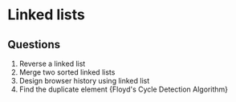 # Linked lists

## Questions

1. Reverse a linked list
2. Merge two sorted linked lists
3. Design browser history using linked list
4. Find the duplicate element {Floyd's Cycle Detection Algorithm}
